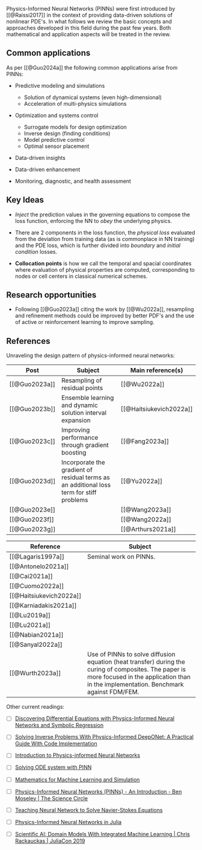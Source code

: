 Physics-Informed Neural Networks (PINNs) were first introduced by [[@Raissi2017]] in the context of providing data-driven solutions of nonlinear PDE's. In what follows we review the basic concepts and approaches developed in this field during the past few years. Both mathematical and application aspects will be treated in the review.
## Common applications

 As per [[@Guo2024a]] the following common applications arise from PINNs:
 
- Predictive modeling and simulations
	- Solution of dynamical systems (even high-dimensional)
	- Acceleration of multi-physics simulations

- Optimization and systems control
	- Surrogate models for design optimization
	- Inverse design (finding conditions)
	- Model predictive control
	- Optimal sensor placement
	
- Data-driven insights

- Data-driven enhancement

- Monitoring, diagnostic, and health assessment

## Key Ideas

- *Inject* the prediction values in the governing equations to compose the loss function, enforcing the NN to *obey* the underlying physics.

- There are 2 components in the loss function, the *physical loss* evaluated from the deviation from training data (as is commonplace in NN training) and the PDE loss, which is further divided into *boundary* and *initial condition* losses.

- **Collocation points** is how we call the temporal and spacial coordinates where evaluation of physical properties are computed, corresponding to nodes or cell centers in classical numerical schemes.

## Research opportunities

- Following [[@Guo2023a]] citing the work by [[@Wu2022a]], resampling and refinement methods could be improved by better PDF's and the use of active or reinforcement learning to improve sampling.

## References

Unraveling the design pattern of physics-informed neural networks:

| Post          | Subject                                                                                  | Main reference(s)       |
| ------------- | ---------------------------------------------------------------------------------------- | ----------------------- |
| [[@Guo2023a]] | Resampling of residual points                                                            | [[@Wu2022a]]            |
| [[@Guo2023b]] | Ensemble learning and dynamic solution interval expansion                                | [[@Haitsiukevich2022a]] |
| [[@Guo2023c]] | Improving performance through gradient boosting                                          | [[@Fang2023a]]          |
| [[@Guo2023d]] | Incorporate the gradient of residual terms as an additional loss term for stiff problems | [[@Yu2022a]]            |
| [[@Guo2023e]] |                                                                                          | [[@Wang2023a]]          |
| [[@Guo2023f]] |                                                                                          | [[@Wang2022a]]          |
| [[@Guo2023g]] |                                                                                          | [[@Arthurs2021a]]       |

| Reference | Subject |
| ---- | ---- |
| [[@Lagaris1997a]] | Seminal work on PINNs. |
| [[@Antonelo2021a]] |  |
| [[@Cai2021a]] |  |
| [[@Cuomo2022a]] |  |
| [[@Haitsiukevich2022a]] |  |
| [[@Karniadakis2021a]] |  |
| [[@Lu2019a]] |  |
| [[@Lu2021a]] |  |
| [[@Nabian2021a]] |  |
| [[@Sanyal2022a]] |  |
| [[@Wurth2023a]] | Use of PINNs to solve diffusion equation (heat transfer) during the curing of composites. The paper is more focused in the application than in the implementation. Benchmark against FDM/FEM. |

Other current readings:

- [ ] [Discovering Differential Equations with Physics-Informed Neural Networks and Symbolic Regression](https://towardsdatascience.com/discovering-differential-equations-with-physics-informed-neural-networks-and-symbolic-regression-c28d279c0b4d)

- [ ] [Solving Inverse Problems With Physics-Informed DeepONet: A Practical Guide With Code Implementation](https://towardsdatascience.com/solving-inverse-problems-with-physics-informed-deeponet-a-practical-guide-with-code-implementation-27795eb4f502)

- [ ] [Introduction to Physics-informed Neural Networks](https://towardsdatascience.com/solving-differential-equations-with-neural-networks-afdcf7b8bcc4)

- [ ] [Solving ODE system with PINN](https://discourse.julialang.org/t/solving-ode-system-with-pinn/54750)

- [ ] [Mathematics for Machine Learning and Simulation](https://github.com/Ceyron/machine-learning-and-simulation)

- [ ] [Physics-Informed Neural Networks (PINNs) - An Introduction - Ben Moseley | The Science Circle](https://www.youtube.com/watch?v=G_hIppUWcsc)

- [ ] [Teaching Neural Network to Solve Navier-Stokes Equations](https://www.youtube.com/watch?v=ISp-hq6AH3Q)

- [ ] [Physics-Informed Neural Networks in Julia](https://www.youtube.com/watch?v=Xfb7tqs7gQA)

- [ ] [Scientific AI: Domain Models With Integrated Machine Learning | Chris Rackauckas | JuliaCon 2019](https://www.youtube.com/watch?v=FGfx8CQHdQA&t=925s)
